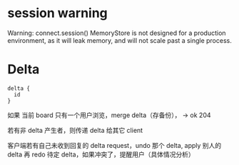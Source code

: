 # session warning

Warning: connect.session() MemoryStore is not
designed for a production environment, as it will leak
memory, and will not scale past a single process.

# Delta

```
delta {
  id
}
```

如果 当前 board 只有一个用户浏览，merge delta（存备份）， -> ok 204

若有非 delta 产生者，则传递 delta 给其它 client

客户端若有自己未收到回复的 delta request，undo 那个 delta, apply 别人的 delta 再 redo 待定 delta，如果冲突了，提醒用户（具体情况分析）
